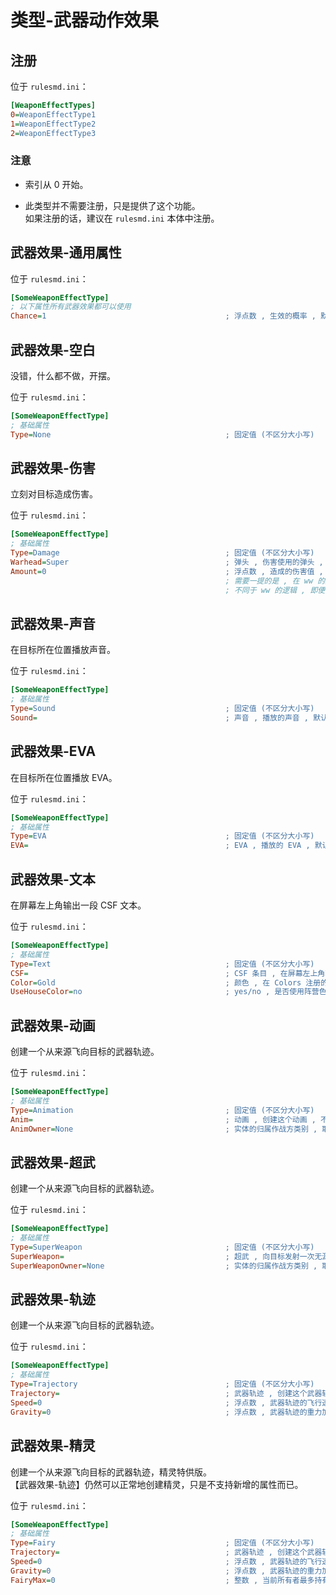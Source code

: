 # 类型-武器动作效果

## 注册

位于 `rulesmd.ini`：

```ini
[WeaponEffectTypes]
0=WeaponEffectType1
1=WeaponEffectType2
2=WeaponEffectType3
```

### 注意

* 索引从 0 开始。

* 此类型并不需要注册，只是提供了这个功能。  
如果注册的话，建议在 `rulesmd.ini` 本体中注册。



## 武器效果-通用属性

位于 `rulesmd.ini`：

```ini
[SomeWeaponEffectType]
; 以下属性所有武器效果都可以使用
Chance=1                                        ; 浮点数 , 生效的概率 , 默认值是 1
```



## 武器效果-空白

没错，什么都不做，开摆。

位于 `rulesmd.ini`：

```ini
[SomeWeaponEffectType]
; 基础属性
Type=None                                       ; 固定值 (不区分大小写)
```



## 武器效果-伤害

立刻对目标造成伤害。

位于 `rulesmd.ini`：

```ini
[SomeWeaponEffectType]
; 基础属性
Type=Damage                                     ; 固定值 (不区分大小写)
Warhead=Super                                   ; 弹头 , 伤害使用的弹头 , 无弹头则使用 C4 的弹头 , 默认值是 C4 的弹头
Amount=0                                        ; 浮点数 , 造成的伤害值 , 正数 = 伤害 , 负数 = 治疗 , 默认值是 0
                                                ; 需要一提的是 , 在 ww 的逻辑中 , 伤害是个整数 , 因此这里伤害攻击原版单位时 , 仍然会去尾作为整数参与计算
                                                ; 不同于 ww 的逻辑 , 即便你填写了 0 伤害 , 也是会触发【攻击 / 被击】判定的
```



## 武器效果-声音

在目标所在位置播放声音。

位于 `rulesmd.ini`：

```ini
[SomeWeaponEffectType]
; 基础属性
Type=Sound                                      ; 固定值 (不区分大小写)
Sound=                                          ; 声音 , 播放的声音 , 默认值是 空
```



## 武器效果-EVA

在目标所在位置播放 EVA。

位于 `rulesmd.ini`：

```ini
[SomeWeaponEffectType]
; 基础属性
Type=EVA                                        ; 固定值 (不区分大小写)
EVA=                                            ; EVA , 播放的 EVA , 默认值是 空
```



## 武器效果-文本

在屏幕左上角输出一段 CSF 文本。

位于 `rulesmd.ini`：

```ini
[SomeWeaponEffectType]
; 基础属性
Type=Text                                       ; 固定值 (不区分大小写)
CSF=                                            ; CSF 条目 , 在屏幕左上角输出一个 CSF 文本 , 默认值是 空
Color=Gold                                      ; 颜色 , 在 Colors 注册的颜色的注册名 , 文本的颜色 , 默认值是 Gold
UseHouseColor=no                                ; yes/no , 是否使用阵营色 , 默认值是 no
```



## 武器效果-动画

创建一个从来源飞向目标的武器轨迹。

位于 `rulesmd.ini`：

```ini
[SomeWeaponEffectType]
; 基础属性
Type=Animation                                  ; 固定值 (不区分大小写)
Anim=                                           ; 动画 , 创建这个动画 , 不写则无法创建 , 默认值是 空
AnimOwner=None                                  ; 实体的归属作战方类别 , 取值范围 : None = 谁都不属于 , Source = 属于来源 , Target = 属于目标 , 默认值是 None (不区分大小写)
```



## 武器效果-超武

创建一个从来源飞向目标的武器轨迹。

位于 `rulesmd.ini`：

```ini
[SomeWeaponEffectType]
; 基础属性
Type=SuperWeapon                                ; 固定值 (不区分大小写)
SuperWeapon=                                    ; 超武 , 向目标发射一次无源超武 , 不写则无法发射 , 默认值是 空
SuperWeaponOwner=None                           ; 实体的归属作战方类别 , 取值范围 : None = 谁都不属于 , Source = 属于来源 , Target = 属于目标 , 默认值是 None (不区分大小写)
```



## 武器效果-轨迹

创建一个从来源飞向目标的武器轨迹。

位于 `rulesmd.ini`：

```ini
[SomeWeaponEffectType]
; 基础属性
Type=Trajectory                                 ; 固定值 (不区分大小写)
Trajectory=                                     ; 武器轨迹 , 创建这个武器轨迹 , 不写则无法创建 , 默认值是 空
Speed=0                                         ; 浮点数 , 武器轨迹的飞行速度 , 0 = 使用武器轨迹自身的飞行速度 , 默认值是 0
Gravity=0                                       ; 浮点数 , 武器轨迹的重力加速度 , 0 = 使用武器轨迹自身的重力加速度 , 默认值是 0
```



## 武器效果-精灵

创建一个从来源飞向目标的武器轨迹，精灵特供版。  
【武器效果-轨迹】仍然可以正常地创建精灵，只是不支持新增的属性而已。

位于 `rulesmd.ini`：

```ini
[SomeWeaponEffectType]
; 基础属性
Type=Fairy                                      ; 固定值 (不区分大小写)
Trajectory=                                     ; 武器轨迹 , 创建这个武器轨迹 , 不写则无法创建 , 默认值是 空
Speed=0                                         ; 浮点数 , 武器轨迹的飞行速度 , 0 = 使用武器轨迹自身的飞行速度 , 默认值是 0
Gravity=0                                       ; 浮点数 , 武器轨迹的重力加速度 , 0 = 使用武器轨迹自身的重力加速度 , 默认值是 0
FairyMax=0                                      ; 整数 , 当前所有者最多持有这么多个同种精灵 , 超过数量会不再生成 , 负数和 0 = 不限制 , 默认值是 0
```